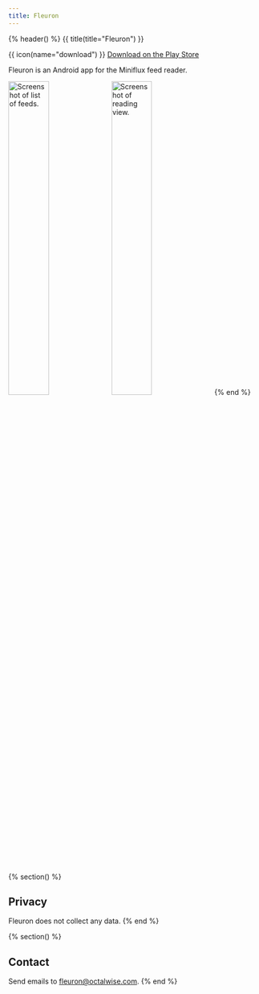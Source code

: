 ```yaml
---
title: Fleuron
---
```


{% header() %}
{{ title(title="Fleuron") }}

{{ icon(name="download") }} [Download on the Play Store](https://play.google.com/store/apps/details?id=com.octalwise.fleuron)

Fleuron is an Android app for the Miniflux feed reader.

<img src="fleuron/assets/feeds.png" width="40%" alt="Screenshot of list of feeds.">
<img src="fleuron/assets/entry.png" width="40%" alt="Screenshot of reading view.">
{% end %}

{% section() %}
## Privacy

Fleuron does not collect any data.
{% end %}

{% section() %}
## Contact

Send emails to [fleuron@octalwise.com](mailto:fleuron@octalwise.com).
{% end %}
